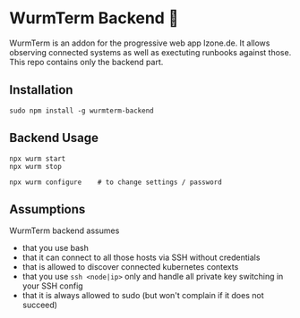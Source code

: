 # WurmTerm Backend 🐛

WurmTerm is an addon for the progressive web app lzone.de. It allows observing
connected systems as well as exectuting runbooks against those. This repo contains
only the backend part.

## Installation

    sudo npm install -g wurmterm-backend

## Backend Usage

    npx wurm start
    npx wurm stop

    npx wurm configure    # to change settings / password

## Assumptions

WurmTerm backend assumes 

- that you use bash
- that it can connect to all those hosts via SSH without credentials
- that is allowed to discover connected kubernetes contexts
- that you use `ssh <node|ip>` only and handle all private key switching in your SSH config
- that it is always allowed to sudo (but won't complain if it does not succeed)


